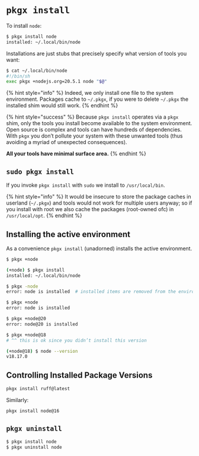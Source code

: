 # `pkgx install`

To install `node`:

```sh
$ pkgx install node
installed: ~/.local/bin/node
```

Installations are just stubs that precisely specify what version of tools you
want:

```sh
$ cat ~/.local/bin/node
#!/bin/sh
exec pkgx +nodejs.org=20.5.1 node "$@"
```

{% hint style="info" %}
Indeed, we only install one file to the system environment.
Packages cache to `~/.pkgx`, if you were to delete `~/.pkgx` the installed shim
would still work.
{% endhint %}

{% hint style="success" %}
Because `pkgx install` operates via a `pkgx` shim, only the tools you install
become available to the system environment. Open source is complex and tools
can have hundreds of dependencies. With `pkgx` you don’t pollute your system
with these unwanted tools (thus avoiding a myriad of unexpected consequences).

**All your tools have minimal surface area.**
{% endhint %}


## `sudo pkgx install`

If you invoke `pkgx install` with `sudo` we install to `/usr/local/bin`.

{% hint style="info" %}
It would be insecure to store the package caches in userland (`~/.pkgx`)
and tools would not work for multiple users anyway; so if you install with
root we also cache the packages (root-owned ofc) in `/usr/local/opt`.
{% endhint %}


## Installing the active environment

As a convenience `pkgx install` (unadorned) installs the active environment.

```sh
$ pkgx +node

(+node) $ pkgx install
installed: ~/.local/bin/node

$ pkgx -node
error: node is installed  # installed items are removed from the environment

$ pkgx +node
error: node is installed

$ pkgx +node@20
error: node@20 is installed

$ pkgx +node@18
# ^^ this is ok since you didn’t install this version

(+node@18) $ node --version
v18.17.0
```


## Controlling Installed Package Versions

```sh
pkgx install ruff@latest
```

Similarly:

```sh
pkgx install node@16
```


## `pkgx uninstall`

```sh
$ pkgx install node
$ pkgx uninstall node
```
